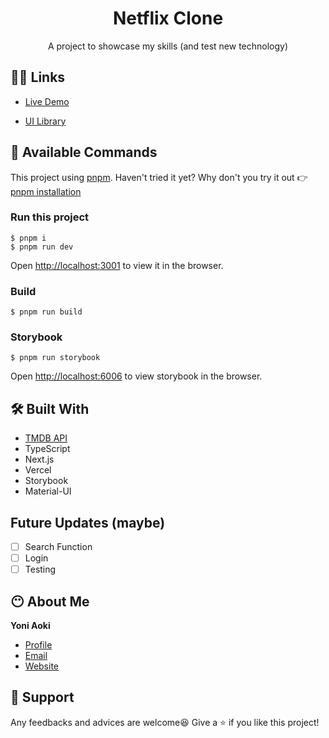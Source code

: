 <h1 align="center">Netflix Clone</h1>

<p align="center">A project to showcase my skills (and test new technology)</p>

## 👩‍💻 Links

- [Live Demo](https://netflix-clone-yoniakabecky.vercel.app/)

- [UI Library](https://62774f6193a30c004a5e5f00-mmntnuaaxh.chromatic.com/ 'Storybook')

## 🚀 Available Commands

This project using [pnpm](https://pnpm.io). Haven't tried it yet? Why don't you try it out 👉 [pnpm installation](https://pnpm.io/installation)

### Run this project

```
$ pnpm i
$ pnpm run dev
```

Open [http://localhost:3001](http://localhost:3001) to view it in the browser.

### Build

```
$ pnpm run build
```

### Storybook

```
$ pnpm run storybook
```

Open [http://localhost:6006](http://localhost:6006) to view storybook in the browser.

## 🛠️ Built With

- [TMDB API](https://www.themoviedb.org/)
- TypeScript
- Next.js
- Vercel
- Storybook
- Material-UI

## Future Updates (maybe)

- [ ] Search Function
- [ ] Login
- [ ] Testing

## 😶 About Me

**Yoni Aoki**

- [Profile](https://github.com/yoniakabecky)
- [Email](mailto:yoniakabecky@gmail.com)
- [Website](https://yoniakabecky.com)

## 🤝 Support

Any feedbacks and advices are welcome😆 Give a ⭐️ if you like this project!

